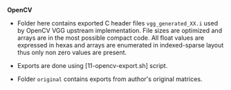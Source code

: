 **OpenCV**

* Folder here contains exported C header files `vgg_generated_XX.i` used by
OpenCV VGG upstream implementation. File sizes are optimized and arrays are
in the most possible compact code. All float values are expressed in hexas and
arrays are enumerated in indexed-sparse layout thus only non zero values are
present.

* Exports are done using [11-opencv-export.sh] script.

* Folder `original` contains exports from author's original matrices.
